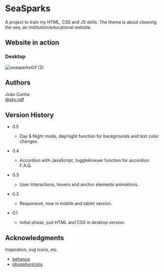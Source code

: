 # SeaSparks

A project to train my HTML, CSS and JS skills. The theme is about cleaning the sea, an institution/educational website.

## Website in action

### Desktop

![seasparksGif (2)](https://user-images.githubusercontent.com/84739839/217797704-095dffca-eaa5-49e9-936a-1c57d2e4e765.gif)

## Authors

João Cunha  
[@sky.ndf](https://www.linkedin.com/in/jo%C3%A3o-cunha-a4bba2232/)

## Version History

- 0.5

  - Day & Night mode, day/night function for backgrounds and text color changes.

- 0.4

  - Accordion with JavaScript, toggleAnwser function for accordion F.A.Q.

- 0.3

  - User Interactions, hovers and anchor elements animations.

- 0.2

  - Responsive, now in mobile and tablet version.

- 0.1
  - Initial phase, just HTML and CSS in desktop version.

## Acknowledgments

Inspiration, svg icons, etc.

- [behance](https://www.behance.net/gallery/154296881/Site-Institucional-Agencia-Mako?tracking_source=project_owner_other_projects)
- [phosphoricons](https://phosphoricons.com/)
